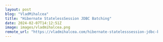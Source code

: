 ```yaml
---
layout: post
blog: "VladMihalcea"
title: "Hibernate StatelessSession JDBC Batching"
date: 2024-02-07T14:12:51Z
image: images/vladmihalcea.png
remote_url: "https://vladmihalcea.com/hibernate-statelesssession-jdbc-batching/"
---
```


